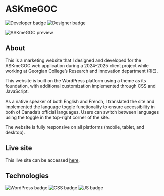 # ASKmeGOC
<picture>
  <img alt="Developer badge" src="https://img.shields.io/badge/Developer-Mich--L5-7E5291?logo=github&logoColor=white">
</picture>
<picture>
  <img alt="Designer badge" src="https://img.shields.io/badge/Designer-Mich--L5-7EC1E3?logo=github&logoColor=white">
</picture>

![ASKmeGOC preview](https://github.com/user-attachments/assets/40e3bed7-d2bf-49b5-891a-98bf7f121613)

## About
This is a marketing website that I designed and developed for the ASKmeGOC web application during a 2024–2025 client project while working at Georgian College’s Research and Innovation department (RIE).

This website is built on the WordPress platform using a theme as its foundation, with additional customization implemented through CSS and JavaScript.

As a native speaker of both English and French, I translated the site and implemented the language toggle functionality to ensure accessibility in both of Canada’s official languages. Users can switch between languages using the toggle in the top-right corner of the site.

The website is fully responsive on all platforms (mobile, tablet, and desktop).

## Live site
This live site can be accessed [here](https://askmegoalsofcare.com/).

## Technologies
<picture>
  <img alt="WordPress badge" src="https://img.shields.io/badge/WordPress-7E5291">
</picture>
<picture>
  <img alt="CSS badge" src="https://img.shields.io/badge/CSS-7EC1E3">
</picture>
<picture>
  <img alt="JS badge" src="https://img.shields.io/badge/JavaScript-2B3062">
</picture>

